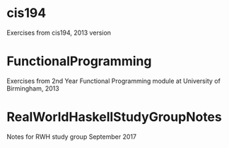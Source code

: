 # cis194
Exercises from cis194, 2013 version

# FunctionalProgramming
Exercises from 2nd Year Functional Programming module at University of Birmingham, 2013

# RealWorldHaskellStudyGroupNotes
Notes for RWH study group September 2017